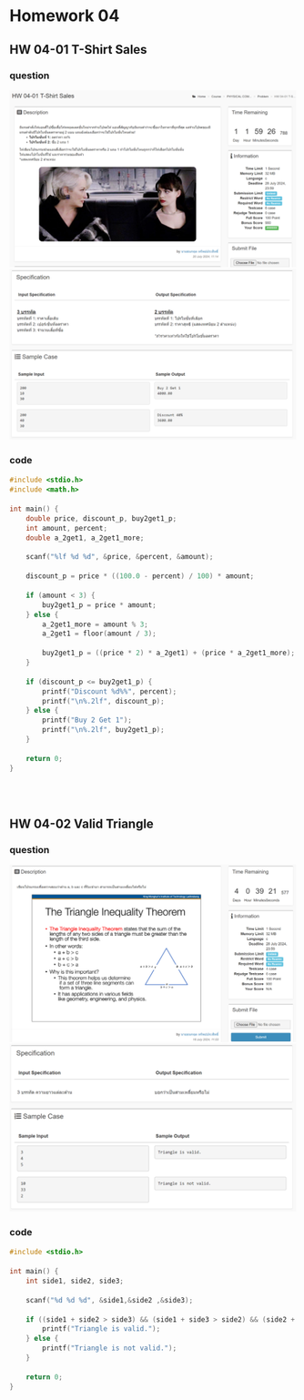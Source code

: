 # Homework 04
## HW 04-01 T-Shirt Sales

### question
![HW 04-01](images/HW04-01.1.png)
![HW 04-01](images/HW04-01.2.png)

### code
```c
#include <stdio.h>
#include <math.h>
 
int main() {
    double price, discount_p, buy2get1_p;
    int amount, percent; 
    double a_2get1, a_2get1_more;

    scanf("%lf %d %d", &price, &percent, &amount);
 
    discount_p = price * ((100.0 - percent) / 100) * amount;

    if (amount < 3) {
        buy2get1_p = price * amount;
    } else {
        a_2get1_more = amount % 3;
        a_2get1 = floor(amount / 3);

        buy2get1_p = ((price * 2) * a_2get1) + (price * a_2get1_more);
    }

    if (discount_p <= buy2get1_p) {
        printf("Discount %d%%", percent);
        printf("\n%.2lf", discount_p);
    } else {
        printf("Buy 2 Get 1");
        printf("\n%.2lf", buy2get1_p);
    }

    return 0;
}
```

<br>
<br>

## HW 04-02 Valid Triangle

### question
![HW 04-02](images/HW04-02.1.png)
![HW 04-02](images/HW04-02.2.png)

### code
```c
#include <stdio.h>

int main() {
    int side1, side2, side3;

    scanf("%d %d %d", &side1,&side2 ,&side3);

    if ((side1 + side2 > side3) && (side1 + side3 > side2) && (side2 + side3 > side1)) {
        printf("Triangle is valid.");
    } else {
        printf("Triangle is not valid.");
    }

    return 0;
}

```
